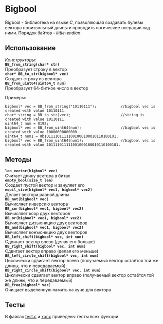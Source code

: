 # Bigbool
Bigbool - библиотека на языке *С*, позволяющая создавать булевы вектора произвольный длины и проводить логические операции над ними. Порядок байтов - *little-endian*.
## Использование   
*Конструкторы:*  
**`BB_from_string(char* str)`**  
Преобразует строку в вектор  
**`char* BB_to_str(bigbool* vec)`**  
Создает строку из вектора  
**`BB_from_uint64(uint64_t num)`**  
Преобразует 64-битное число в вектор  

Примеры:  

```  
bigbool* vec = BB_from_string("10110111");           //bigbool vec is created with value 10110111.  
char* string = BB_to_str(vec);                       //string is created with value 10110111.
uint64_t num = 8192;
bigbool* vec = BB_from_uint64(num);                  //bigbool vec is created with value 10000000000000.
uint64_t num1 = 0b101111011111001000100010110100101;
bigbool* vec = BB_from_uint64(num1);                 //bigbool vec is created with value 101111011111001000100010110100101.
```  
## Методы  
**`len_vector(bigbool* vec)`**  
Считает длину вектора в битах  
**`empty_bool(size_t len)`**  
Создает пустой вектор и зануляет его  
**`equil_size(bigbool* vec1, bigbool* vec2)`**  
Делает вектора равной длины  
**`BB_not(bigbool* vec)`**  
Вычисляет инверсию вектора  
**`BB_xor(bigbool* vec1, bigbool* vec2)`**  
Вычисляет ксор двух векторов  
**`BB_or(bigbool* vec1, bigbool* vec2)`**  
Вычисляет дизъюнкцию двух векторов  
**`BB_and(bigbool* vec1, bigbool* vec2)`**  
Вычисляет конъюнкцию двух векторов  
**`BB_left_shift(bigbool* vec, int num)`**  
Сдвигает вектор влево (делая его больше)  
**`BB_right_shift(bigbool* vec, int num)`**  
Сдвигает вектор вправо (делая его меньше)  
**`BB_left_circle_shift(bigbool* vec, int num)`**  
Циклически сдвигает вектор влево (получаемый вектор остаётся той же длины, что и передаваемый)  
**`BB_right_circle_shift(bigbool* vec, int num)`**  
Циклически сдвигает вектор вправо (получаемый вектор остаётся той же длины, что и передаваемый)  
**`BB_free(bigbool* vec)`**  
Очищает выделенную память на куче для вектора  
## Тесты
В файлах [test.c](https://github.com/anatolymedvedev/bigbool/blob/main/test.c) и [xor.c](https://github.com/anatolymedvedev/bigbool/blob/main/xor.c) приведены тесты всех функций.
